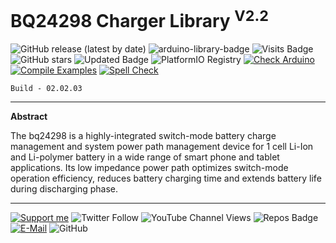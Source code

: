 # BQ24298 Charger Library <sup>V2.2</sup>

![GitHub release (latest by date)](https://img.shields.io/github/v/release/akkoyun/BQ24298) ![arduino-library-badge](https://www.ardu-badge.com/badge/BQ24298.svg?) ![Visits Badge](https://badges.pufler.dev/visits/akkoyun/BQ24298) ![GitHub stars](https://img.shields.io/github/stars/akkoyun/BQ24298?style=flat&logo=github) ![Updated Badge](https://badges.pufler.dev/updated/akkoyun/BQ24298) ![PlatformIO Registry](https://badges.registry.platformio.org/packages/akkoyun/library/BQ24298.svg) 
[![Check Arduino](https://github.com/akkoyun/BQ24298/actions/workflows/check-arduino.yml/badge.svg)](https://github.com/akkoyun/BQ24298/actions/workflows/check-arduino.yml) [![Compile Examples](https://github.com/akkoyun/BQ24298/actions/workflows/compile-examples.yml/badge.svg)](https://github.com/akkoyun/BQ24298/actions/workflows/compile-examples.yml) [![Spell Check](https://github.com/akkoyun/BQ24298/actions/workflows/spell-check.yml/badge.svg)](https://github.com/akkoyun/BQ24298/actions/workflows/spell-check.yml)

	Build - 02.02.03

---

**Abstract**

The bq24298 is a highly-integrated switch-mode battery charge management and system power path management device for 1 cell Li-Ion and Li-polymer battery in a wide range of smart phone and tablet applications. Its low impedance power path optimizes switch-mode operation efficiency, reduces battery charging time and extends battery life during discharging phase.

---

[![Support me](https://img.shields.io/badge/Support-PATREON-GREEN.svg)](https://www.patreon.com/bePatron?u=62967889) ![Twitter Follow](https://img.shields.io/twitter/follow/gunceakkoyun?style=social) ![YouTube Channel Views](https://img.shields.io/youtube/channel/views/UCIguQGdaBT1GnnVMz5qAZ2Q?style=social) ![Repos Badge](https://badges.pufler.dev/repos/akkoyun) [![E-Mail](https://img.shields.io/badge/E_Mail-Mehmet_Gunce_Akkoyun-blue.svg)](mailto:akkoyun@me.com) ![GitHub](https://img.shields.io/github/license/akkoyun/Statistical) 